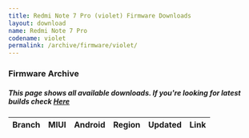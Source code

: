 ```yaml
---
title: Redmi Note 7 Pro (violet) Firmware Downloads
layout: download
name: Redmi Note 7 Pro
codename: violet
permalink: /archive/firmware/violet/
---
```



### Firmware Archive
##### This page shows all available downloads. If you're looking for latest builds check [Here](/firmware/violet/)


<div class="table-responsive-md" id="table-wrapper">
<table id="firmware" class="compact table table-striped table-hover table-sm">
    <thead class="thead-dark">
        <tr>
            <th>Branch</th>
            <th>MIUI</th>
            <th>Android</th>
            <th>Region</th>
            <th>Updated</th>
            <th>Link</th>
        </tr>
    </thead>
    <script>loadFirmwareDownloads('violet', 'full')</script>
</table>
</div>
